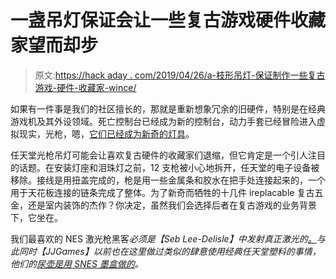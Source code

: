 # 一盏吊灯保证会让一些复古游戏硬件收藏家望而却步

> 原文:[https://hack aday . com/2019/04/26/a-枝形吊灯-保证制作一些复古游戏-硬件-收藏家-wince/](https://hackaday.com/2019/04/26/a-chandelier-guaranteed-to-make-some-retro-game-hardware-collectors-wince/)

如果有一件事是我们的社区擅长的，那就是重新想象冗余的旧硬件，特别是在经典游戏机及其外设领域。死亡控制台已经成为新的控制台，动力手套已经冒险进入虚拟现实，光枪，嗯，[它们已经成为新奇的灯具](https://www.jjgames.com/blog/10/how-to-build-a-zapper-light-gun-chandelier)。

任天堂光枪吊灯可能会让喜欢复古硬件的收藏家们退缩，但它肯定是一个引人注目的话题。在安装灯座和泪珠灯之前，12 支枪被小心地拆开，任天堂的电子设备被移除。接线是用扭盖完成的，枪是用一些金属条和胶水在把手处连接起来的，一个用于天花板连接的链条完成了整体。为了新奇而牺牲的十几件 ireplacable 复古五金，还是室内装饰的杰作？你决定，虽然我们会选择后者在复古游戏的业务背景下，它坐在。

我们最喜欢的 NES 激光枪黑客*必须是【Seb Lee-Delisle】中发射真正激光的[。](https://hackaday.com/2016/08/31/nes-light-gun-fires-awesome-laser-effect/)与此同时【JJGames】以前也在这里做过类似的肆意使用经典任天堂塑料的事情，他们的[尿壶是用 SNES 墨盒做的](https://hackaday.com/2011/05/22/we-know-marios-early-years-was-a-let-down-but-this-takes-it-a-bit-too-far/)。*